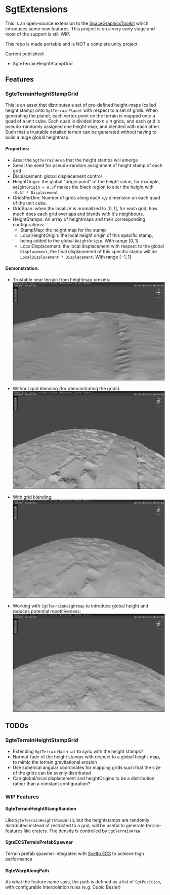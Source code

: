 # SgtExtensions

This is an open-source extension to the [SpaceGraphicsToolkit](https://assetstore.unity.com/packages/tools/level-design/space-graphics-toolkit-4160?locale=zh-CN) which introduces some new features.
This project is on a very early stage and most of the support is still WIP.

This repo is made portable and is NOT a complete unity project.

Current published:
- SgteTerrainHeightStampGrid

## Features

### SgteTerrainHeightStampGrid

This is an asset that distributes a set of pre-defined height-maps (called height stamp) onto `SgtTerrainPlanet` with respect to a set of grids.
When generating the planet, each vertex point on the terrain is mapped onto a quad of a unit cube. Each quad is divided into $n \times n$ grids, and each grid is pseudo-randomly assigned one height-map, and blended with each other. Such that a trustable detailed terrain can be generated without having to build a huge global heightmap.

#### Properties:

- Area: the `SgtTerrainArea` that the height stamps will emerge
- Seed: the seed for pseudo-random assignment of height stamp of each grid
- Displacement: global displacement control
- HeightOrigin: the global "origin point" of the height value, for example, `HeightOrigin = 0.5f` makes the black region to alter the height with `-0.5f * Displacement`
- GridsPerDim: Number of grids along each x,y dimension on each quad of the unit cube.
- GridSpan: when the localUV is normalized to $[0,1]$, for each grid, how much does each grid overlaps and blends with it's neighbours.
- HeightStamps: An array of heightmaps and their corresponding configurations:
	- StampMap: the height map for the stamp
	- LocalHeightOrigin: the local height origin of this specific stamp, being added to the global `HeightOrigin`. With range $[0, 1]$
	- LocalDisplacement: the local displacement with respect to the global `Displacement`, the final displacement of this specific stamp will be `LocalDisplacement * Displacement`. With range $[-1, 1]$

#### Demonstration:

- Trustable near terrain from heightmap presets:
![Demo](Images/SgteTerrainHeightStampGrid/Trustable_Detailed_Terrain.png)

- Without grid blending (for demonstrating the grids):
![Grids](Images/SgteTerrainHeightStampGrid/UnBlended.png)

- With grid blending:
![Blended Grids](Images/SgteTerrainHeightStampGrid/Blended.png)

- Working with `SgtTerrainHeightmap` to introduce global height and reduces potential repetitiveness:
![With SgtTerrainHeightmap](Images/SgteTerrainHeightStampGrid/With_SgtTerrainHeightMap.png)


## TODOs

### SgteTerrainHeightStampGrid

- Extending `SgtTerrainMaterial` to sync with the height stamps?
- Normal-fade of the height stamps with respect to a global height-map, to mimic the terrain gravitational erosion
- Use spherical angular coordinates for mapping grids such that the size of the grids can be evenly distributed
- Can global/local displacement and heightOrigins to be a distribution rather than a constant configuration?

### WIP Features

#### SgteTerrainHeightStampRandom

Like `SgteTerrainHeightStampGrid`, but the heightstamps are randomly distributed instead of restricted to a grid, will be useful to generate terrain-features like craters. The density is controlled by `SgtTerrainArea`

#### SgteECSTerrainPrefabSpawner

Terrain prefab spawner integrated with [Svelto.ECS](https://github.com/sebas77/Svelto.ECS) to achieve high performance

#### SgteWarpAlongPath

As what the feature name says, the path is defined as a list of `SgtPosition`, with configurable interpolation rules (e.g: Cubic Bezier)